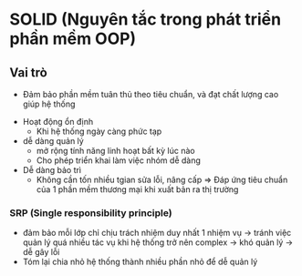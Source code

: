 # SOLID (Nguyên tắc trong phát triển phần mềm OOP)
## Vai trò
- Đảm bảo phần mềm tuân thủ theo tiêu chuẩn, và đạt chất lượng cao giúp hệ thống
+ Hoạt động ổn định
    - Khi hệ thống ngày càng phức tạp
+ dễ dàng quản lý
    - mở rộng tính năng linh hoạt bất kỳ lúc nào
    - Cho phép triển khai làm việc nhóm dễ dàng
+ Dễ dàng bảo trì
    - Không cần tốn nhiều tgian sửa lỗi, nâng cấp 
=> Đáp ứng tiêu chuẩn của 1 phần mềm thương mại khi xuất bản ra thị trường
### SRP (Single responsibility principle)
- đảm bảo mỗi lớp chỉ chịu trách nhiệm duy nhất 1 nhiệm vụ 
    -> tránh việc quản lý quá nhiều tác vụ khi hệ thống trở nên complex -> khó quản lý -> dễ gây lỗi
- Tóm lại chia nhỏ hệ thống thành nhiều phần nhỏ để dễ quản lý


